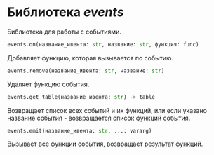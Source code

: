 # Библиотека *events*

Библиотека для работы с событиями.

```python
events.on(название_ивента: str, название: str, функция: func)
```

Добавляет функцию, которая вызывается по событию.

```python
events.remove(название_ивента: str, название: str)
```

Удаляет функцию события.

```python
events.get_table(название_ивента: str) -> table
```

Возвращает список всех событий и их функций, или если указано название события - возвращается список функций события. 

```python
events.emit(название_ивента: str, ...: vararg)
```

Вызывает все функции события, возвращает результат функций.